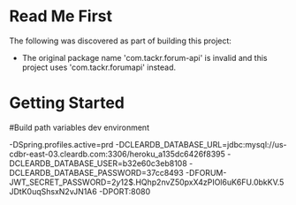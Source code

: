# Read Me First
The following was discovered as part of building this project:

* The original package name 'com.tackr.forum-api' is invalid and this project uses 'com.tackr.forumapi' instead.

# Getting Started

#Build path variables dev environment

-DSpring.profiles.active=prd
-DCLEARDB_DATABASE_URL=jdbc:mysql://us-cdbr-east-03.cleardb.com:3306/heroku_a135dc6426f8395
-DCLEARDB_DATABASE_USER=b32e60c3eb8108
-DCLEARDB_DATABASE_PASSWORD=37cc8493
-DFORUM-JWT_SECRET_PASSWORD=$2y$12$.HQhp2nvZ50pxX4zPIOl6uK6FU.0bkKV.5JDtK0uqShsxN2vJN1A6
-DPORT:8080